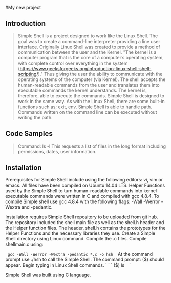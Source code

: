 #My new project

## Introduction

> Simple Shell is a project designed to work like the Linux Shell.  The goal was to create a command-line interpreter providing a line user interface. Originally Linux Shell was created to provide a method of communication between the user and the Kernel.  "The kernel is a computer program that is the core of a computer’s operating system, with complete control over everything in the system (https://www.geeksforgeeks.org/introduction-linux-shell-shell-scripting/)." Thus giving the user the ability to communicate with the operating systems of the computer (via Kernel).  The shell accepts the human-readable commands from the user and translates them into executable commands the kernel understands.  The kernel is, therefore, able to execute the commands.  Simple Shell is designed to work in the same way. As with the Linux Shell, there are some built-in functions such as; exit, env.  Simple Shell is able to handle path.   Commands written on the command line can be executed without writing the path.

## Code Samples

> Command:  ls -l
This requests a list of files in the long format including permissions, dates, user information.

## Installation

Prerequisites for Simple Shell include using the following editors: vi, vim or emacs.  All files have been compiled on Ubuntu 14.04 LTS.  Helper Functions used by the Simple Shell to turn human-readable commands into kernel executable commands were written in C and compiled with gcc 4.8.4.  To compile Simple shell use gcc 4.8.4 with the following flags: -Wall -Werror -Wextra and -pedantic.

Installation requires Simple Shell repository to be uploaded from git hub. The repository included the shell main file as well as the shell.h header and the Helper function files.  The header, shell.h contains the prototypes for the Helper Functions and the necessary libraries they use.  Create a Simple Shell directory using Linux command. Compile the .c files. Compile shellmain.c using:

 ` ` `
gcc -Wall -Werror -Wextra -pedantic *.c -o hsh
` ` `
At the command prompt use ./hsh to call the Simple Shell.
The command prompt: ($) should appear.  Begin typing in Linux Shell commands.
` ` `
($) ls
` ` `

Simple Shell was built using C language.
